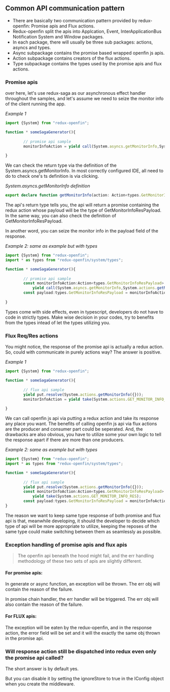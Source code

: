 Common API communication pattern
----
- There are basically two communication pattern provided by redux-openfin: Promise apis and Flux actions.
- Redux-openfin split the apis into Applcation, Event, InterApplicationBus Notification System and Window packages.
- In each package, there will usually be three sub packages: actions, asyncs and types.
- Async subpackage contains the promise based wrapped openfin js apis.
- Action subpackage contains creators of the flux actions.
- Type subpackage contains the types used by the promise apis and flux actions.

### Promise apis

over here, let's use redux-saga as our asynchronous effect handler throughout the samples,
 and let's assume we need to seize the monitor info of the client running the app.
 
 *Example 1*

```typescript
import {System} from "redux-openfin";

function * someSagaGenerator(){
       
        // promise api sample
        monitorInfoAction = yield call(System.asyncs.getMonitorInfo,System.actions.getMonitorInfo({}));
        
}
``` 

We can check the return type via the definition of the System.asyncs.getMonitorInfo.
In most correctly configured IDE, all need to do to check one's ts definition is via clicking.

*System.asyncs.getMonitorInfo definition*
```typescript
export declare function getMonitorInfo(action: Action<types.GetMonitorInfoPayload>): Promise<Action<types.GetMonitorInfoResPayload>>;
```

The api's return type tells you,
the api will return a promise containing the redux action whose payloud will be the type of GetMonitorInfoResPayload.
In the same way, you can also check the definition of GetMonitorInfoResPayload.

In another word, you can seize the monitor info in the payload field of the response.

*Example 2: same as example but with types*

```typescript
import {System} from "redux-openfin";
import * as types from "redux-openfin/system/types";

function * someSagaGenerator(){
       
        // promise api sample
        const monitorInfoAction:Action<types.GetMonitorInfoResPayload> = 
            yield call(System.asyncs.getMonitorInfo,System.actions.getMonitorInfo({}));
        const payload:types.GetMonitorInfoResPayload = monitorInfoAction.payload;
        
}

```
Types come with side effects, even in typescript, developers do not have to code in strictly types.
Make wise decision in your codes, try to benefits from the types intead of let the types utilizing you.


### Flux Req/Res actions

You might notice, the response of the promise api is actually a redux action.
So, could with communicate in purely actions way? The answer is positive.

*Example 1*

```typescript
import {System} from "redux-openfin";

function * someSagaGenerator(){
    
        // flux api sample
        yield put.resolve(System.actions.getMonitorInfo({}));
        monitorInfoAction = yield take(System.actions.GET_MONITOR_INFO_RES);
        
}
```
We can call openfin js api via putting a redux action and take its response any place you want.
The benefits of calling openfin js api via flux actions are the producer and consumer part could be seperated.
And, the drawbacks are also obvious, you have to utilize some your own logic to tell the response apart
if there are more than one producers.

*Example 2: same as example but with types*
```typescript
import {System} from "redux-openfin";
import * as types from "redux-openfin/system/types";

function * someSagaGenerator(){
    
        // flux api sample
        yield put.resolve(System.actions.getMonitorInfo({}));
        const monitorInfoAction:Action<types.GetMonitorInfoResPayload> = 
            yield take(System.actions.GET_MONITOR_INFO_RES);
        const payload:types.GetMonitorInfoResPayload = monitorInfoAction.payload;
}
```
The reason we want to keep same type response of both promise and flux api is that,
meanwhile developing, it should the developer to decide which type of api will be more appropriate to utilize,
keeping the reposes of the same type could make switching between them as seamlessly as possible.

### Exception handling of promise apis and flux apis
> The openfin api beneath the hood might fail, and the err handling methodology of these two sets of apis are slightly different.

#### For promise apis:
In generate or async function, an exception will be thrown. The err obj will contain the reason of the failure.

In promise chain handler, the err handler will be triggered. The err obj will also contain the reason of the failure.

#### For FLUX apis:
The exception will be eaten by the redux-openfin, and in the response action,
the error field will be set and it will the exactly the same obj thrown in the promise api.

### Will response action still be dispatched into redux even only the promise api called?

The short answer is by default yes.

But you can disable it by setting the ignoreStore to true in the IConfig object when you create the middleware.
                
        